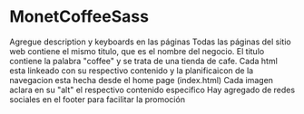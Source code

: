 # MonetCoffeeSass
Agregue description y keyboards en las páginas
Todas las páginas del sitio web contiene el mismo titulo, que es el nombre del negocio. El titulo contiene la palabra "coffee" y se trata de una tienda de cafe. 
Cada html esta linkeado con su respectivo contenido y la planificaicon de la navegacion esta hecha desde el home page (index.html)
Cada imagen aclara en su "alt" el respectivo contenido especifico
Hay agregado de redes sociales en el footer para facilitar la promoción
